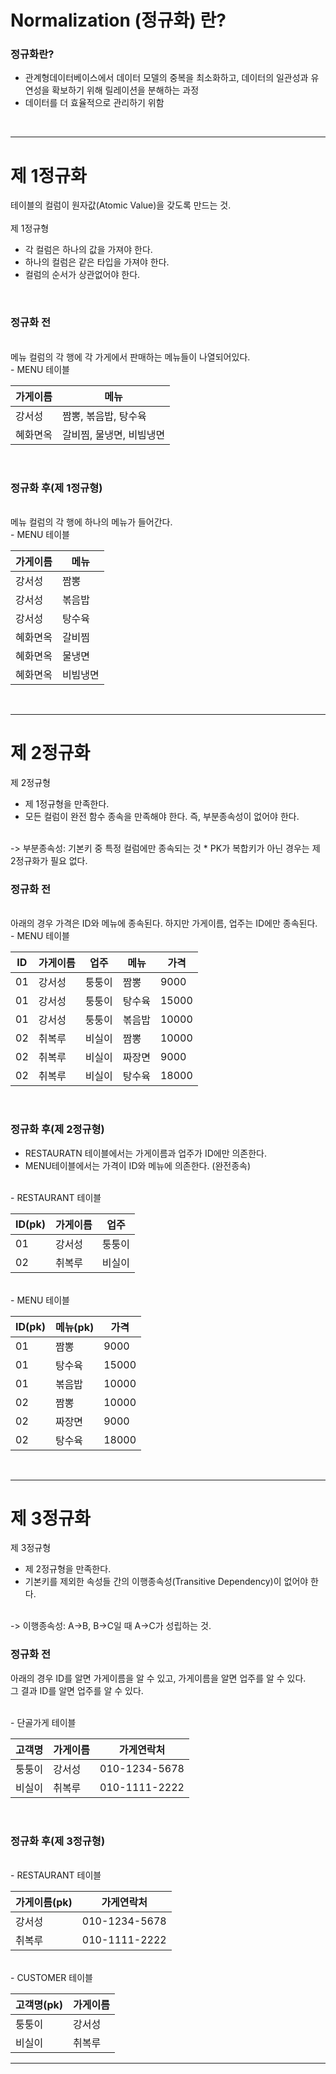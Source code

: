 # Normalization (정규화) 란?
### 정규화란?
* 관계형데이터베이스에서 데이터 모델의 중복을 최소화하고, 데이터의 일관성과 유연성을 확보하기 위해 릴레이션을 분해하는 과정
* 데이터를 더 효율적으로 관리하기 위함

<br>
<hr>

# 제 1정규화
테이블의 컬럼이 원자값(Atomic Value)을 갖도록 만드는 것.<br>
<br>
제 1정규형

* 각 컬럼은 하나의 값을 가져야 한다.
* 하나의 컬럼은 같은 타입을 가져야 한다.
* 컬럼의 순서가 상관없어야 한다.

<br>

### **정규화 전**

<br>
메뉴 컬럼의 각 행에 각 가게에서 판매하는 메뉴들이 나열되어있다.

<br>
- MENU 테이블

|가게이름|메뉴|
|---|---|
|강서성|짬뽕, 볶음밥, 탕수육|
|혜화면옥|갈비찜, 물냉면, 비빔냉면|

<br>

### **정규화 후(제 1정규형)**

<br>
메뉴 컬럼의 각 행에 하나의 메뉴가 들어간다.

<br>
- MENU 테이블

|가게이름|메뉴|
|---|---|
|강서성|짬뽕|
|강서성|볶음밥|
|강서성|탕수육|
|혜화면옥|갈비찜|
|혜화면옥|물냉면|
|혜화면옥|비빔냉면|

<br>
<hr>

# 제 2정규화
제 2정규형
* 제 1정규형을 만족한다.
* 모든 컬럼이 완전 함수 종속을 만족해야 한다. 즉, 부분종속성이 없어야 한다.
<br>
->  부분종속성: 기본키 중 특정 컬럼에만 종속되는 것
* PK가 복합키가 아닌 경우는 제 2정규화가 필요 없다.

<br>

### **정규화 전**

<br>
아래의 경우 가격은 ID와 메뉴에 종속된다.
하지만 가게이름, 업주는 ID에만 종속된다.

<br>
- MENU 테이블

|ID|가게이름|업주|메뉴|가격|
|---|---|---|---|---|
|01|강서성|퉁퉁이|짬뽕|9000|
|01|강서성|퉁퉁이|탕수육|15000|
|01|강서성|퉁퉁이|볶음밥|10000|
|02|취복루|비실이|짬뽕|10000|
|02|취복루|비실이|짜장면|9000|
|02|취복루|비실이|탕수육|18000|

<br>

### **정규화 후(제 2정규형)**

* RESTAURATN 테이블에서는 가게이름과 업주가 ID에만 의존한다.
* MENU테이블에서는 가격이 ID와 메뉴에 의존한다. (완전종속)

<br>
- RESTAURANT 테이블

|ID(pk)|가게이름|업주|
|---|---|---|
|01|강서성|퉁퉁이|
|02|취복루|비실이|

<br>
- MENU 테이블

|ID(pk)|메뉴(pk)|가격|
|---|---|---|
|01|짬뽕|9000|
|01|탕수육|15000|
|01|볶음밥|10000|
|02|짬뽕|10000|
|02|짜장면|9000|
|02|탕수육|18000|

<br>
<hr>

# 제 3정규화
제 3정규형
* 제 2정규형을 만족한다.
* 기본키를 제외한 속성들 간의 이행종속성(Transitive Dependency)이 없어야 한다.
<br>
-> 이행종속성: A->B, B->C일 때 A->C가 성립하는 것.

<br>

### **정규화 전**
아래의 경우 ID를 알면 가게이름을 알 수 있고, 가게이름을 알면 업주를 알 수 있다.
<br>그 결과 ID를 알면 업주를 알 수 있다.

<br>
- 단골가게 테이블

|고객명|가게이름|가게연락처|
|---|---|---|
|퉁퉁이|강서성|010-1234-5678|
|비실이|취복루|010-1111-2222|

<br>

### **정규화 후(제 3정규형)**

<br>
- RESTAURANT 테이블

|가게이름(pk)|가게연락처|
|---|---|
|강서성|010-1234-5678|
|취복루|010-1111-2222|

<br>
- CUSTOMER 테이블

|고객명(pk)|가게이름|
|---|---|
|퉁퉁이|강서성|
|비실이|취복루|

<hr>